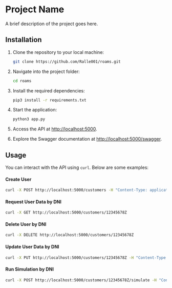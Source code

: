 # Project Name

A brief description of the project goes here.

## Installation

1. Clone the repository to your local machine:
   ```bash
   git clone https://github.com/Ralle001/roams.git
   ```

2. Navigate into the project folder:
   ```bash
   cd roams
   ```

3. Install the required dependencies:
   ```bash
   pip3 install -r requirements.txt
   ```

4. Start the application:
   ```bash
   python3 app.py
   ```

5. Access the API at [http://localhost:5000](http://localhost:5000).

6. Explore the Swagger documentation at [http://localhost:5000/swagger](http://localhost:5000/swagger).

## Usage

You can interact with the API using `curl`. Below are some examples:

#### Create User
```bash
curl -X POST http://localhost:5000/customers -H "Content-Type: application/json" -d "{\"name\":\"John Doe\",\"dni\":\"12345678Z\",\"email\":\"john@example.com\",\"requested_capital\":150000}"
```

#### Request User Data by DNI
```bash
curl -X GET http://localhost:5000/customers/12345678Z
```

#### Delete User by DNI
```bash
curl -X DELETE http://localhost:5000/customers/12345678Z
```

#### Update User Data by DNI
```bash
curl -X PUT http://localhost:5000/customers/12345678Z -H "Content-Type: application/json" -d "{\"name\":\"John Smith\",\"email\":\"johnsmith@example.com\"}"
```

#### Run Simulation by DNI
```bash
curl -X POST http://localhost:5000/customers/12345678Z/simulate -H "Content-Type: application/json" -d "{\"apr\":4.5,\"term_years\":20}"
